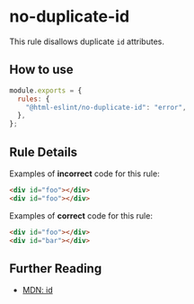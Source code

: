 # no-duplicate-id

This rule disallows duplicate `id` attributes.

## How to use

```js,.eslintrc.js
module.exports = {
  rules: {
    "@html-eslint/no-duplicate-id": "error",
  },
};
```

## Rule Details

Examples of **incorrect** code for this rule:

```html
<div id="foo"></div>
<div id="foo"></div>
```

Examples of **correct** code for this rule:

```html
<div id="foo"></div>
<div id="bar"></div>
```

## Further Reading

- [MDN: id](https://developer.mozilla.org/en-US/docs/Web/HTML/Global_attributes/id)
